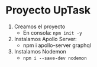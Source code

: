 # Proyecto UpTask
1. Creamos el proyecto
    - En consola: `npm init -y`
1. Instalamos Apollo Server:
    - npm i apollo-server graphql
1. Instalamos Nodemon
    - `npm i --save-dev nodemon`